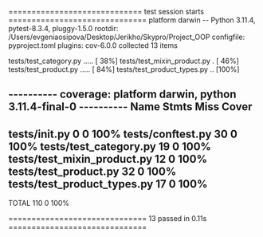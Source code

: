 ============================= test session starts ==============================
platform darwin -- Python 3.11.4, pytest-8.3.4, pluggy-1.5.0
rootdir: /Users/evgeniaosipova/Desktop/Jerikho/Skypro/Project_OOP
configfile: pyproject.toml
plugins: cov-6.0.0
collected 13 items

tests/test_category.py .....                                             [ 38%]
tests/test_mixin_product.py .                                            [ 46%]
tests/test_product.py .....                                              [ 84%]
tests/test_product_types.py ..                                           [100%]

---------- coverage: platform darwin, python 3.11.4-final-0 ----------
Name                          Stmts   Miss  Cover
-------------------------------------------------
tests/__init__.py                 0      0   100%
tests/conftest.py                30      0   100%
tests/test_category.py           19      0   100%
tests/test_mixin_product.py      12      0   100%
tests/test_product.py            32      0   100%
tests/test_product_types.py      17      0   100%
-------------------------------------------------
TOTAL                           110      0   100%


============================== 13 passed in 0.11s ==============================
